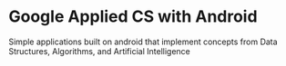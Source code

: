 # Google Applied CS with Android
Simple applications built on android that implement concepts from Data Structures, Algorithms, and Artificial Intelligence

